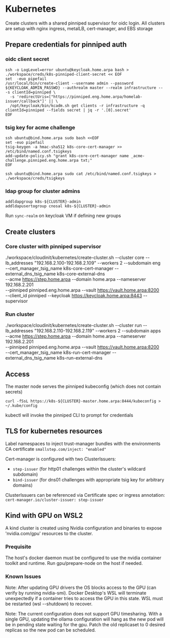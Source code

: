 # Kubernetes

Create clusters with a shared pinniped supervisor for oidc login.
All clusters are setup with nginx ingress, metalLB, cert-manager, and EBS storage

## Prepare credentials for pinniped auth
### oidc client secret
```
ssh -o LogLevel=error ubuntu@keycloak.home.arpa bash > ./workspace/creds/k8s-pinniped-client-secret << EOF
set  -euo pipefail
/usr/local/bin/create-client --username admin --password ${KEYCLOAK_ADMIN_PASSWD} --authrealm master --realm infrastructure -- -s clientId=pinniped \
  -s 'redirectUris=["https://pinniped.eng.home.arpa/homelab-issuer/callback"]' || \
  /opt/keycloak/bin/kcadm.sh get clients -r infrastructure -q clientId=pinniped --fields secret | jq -r '.[0].secret'
EOF
```

### tsig key for acme challenge
```
ssh ubuntu@bind.home.arpa sudo bash <<EOF
set -euo pipefail
tsig-keygen -a hmac-sha512 k8s-core-cert-manager >> /etc/bind/named.conf.tsigkeys
add-update-policy.sh "grant k8s-core-cert-manager name _acme-challenge.pinniped.eng.home.arpa txt;"
EOF

ssh ubuntu@bind.home.arpa sudo cat /etc/bind/named.conf.tsigkeys > ./workspace/creds/tsigkeys
```

### ldap group for cluster admins
```
addldapgroup k8s-${CLUSTER}-admin
addldapusertogroup cnosal k8s-${CLUSTER}-admin
```
Run `sync-realm` on keycloak VM if defining new groups

## Create clusters

### Core cluster with pinniped supervisor
./workspace/cloudinit/kubernetes/create-cluster.sh --cluster core --lb_addresses "192.168.2.100-192.168.2.109" --workers 2 --subdomain eng \
  --cert_manager_tsig_name k8s-core-cert-manager --external_dns_tsig_name k8s-core-external-dns \
  --acme https://step.home.arpa --domain home.arpa --nameserver 192.168.2.201 \
  --pinniped pinniped.eng.home.arpa --vault https://vault.home.arpa:8200 \
  --client_id pinniped --keycloak https://keycloak.home.arpa:8443 --supervisor

### Run cluster
./workspace/cloudinit/kubernetes/create-cluster.sh --cluster run --lb_addresses "192.168.2.110-192.168.2.119" --workers 2 --subdomain apps \
  --acme https://step.home.arpa --domain home.arpa --nameserver 192.168.2.201 \
  --pinniped pinniped.eng.home.arpa --vault https://vault.home.arpa:8200 \
  --cert_manager_tsig_name k8s-run-cert-manager --external_dns_tsig_name k8s-run-external-dns

## Access
The master node serves the pinniped kubeconfig (which does not contain secrets)

`curl -fSsL https://k8s-${CLUSTER}-master.home.arpa:8444/kubeconfig > ~/.kube/config`

kubectl will invoke the pinniped CLI to prompt for credentials

## TLS for kubernetes resources

Label namespaces to inject trust-manager bundles with the environments CA certificate
`smallstep.com/inject: "enabled"`

Cert-manager is configured with two ClusterIssuers: 
* `step-issuer` (for http01 challenges within the cluster's wildcard subdomain)
* `bind-issuer` (for dns01 challenges with appropriate tsig key for arbitrary domains)

ClusterIssuers can be referenced via Certificate spec or ingress annotation: 
`cert-manager.io/cluster-issuer: step-issuer`

## Kind with GPU on WSL2

A kind cluster is created using Nvidia configuration and binaries to expose 'nvidia.com/gpu' resources to the cluster.

### Prequisite

The host's docker daemon must be configured to use the nvidia container toolkit and runtime. Run gpu/prepare-node on the host if needed.

### Known Issues

Note: After updating GPU drivers the OS blocks access to the GPU (can verify by running nvidia-smi). 
Docker Desktop's WSL will terminate unexpectedly if a container tries to access the GPU in this state.
WSL must be restarted (wsl --shutdown) to recover.

Note: The current configuration does not support GPU timesharing. With a single GPU, 
updating the ollama configuration will hang as the new pod will be in pending state waiting for the gpu.
Patch the old replicaset to 0 desired replicas so the new pod can be scheduled.